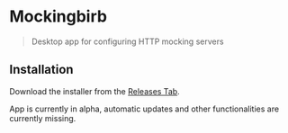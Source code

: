 # Mockingbirb

> Desktop app for configuring HTTP mocking servers

## Installation

Download the installer from the [Releases Tab](https://github.com/lukasbach/mockingbirb/releases/latest).

App is currently in alpha, automatic updates and other functionalities are currently missing.